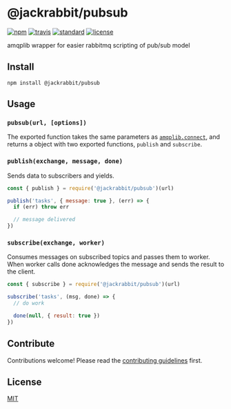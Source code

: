 # @jackrabbit/pubsub

[![npm][npm-image]][npm-url]
[![travis][travis-image]][travis-url]
[![standard][standard-image]][standard-url]
[![license][license-image]](LICENSE.md)

amqplib wrapper for easier rabbitmq scripting of pub/sub model


## Install

`npm install @jackrabbit/pubsub`


## Usage

### `pubsub(url, [options])`

The exported function takes the same parameters as [`amqplib.connect`][amqplib],
and returns a object with two exported functions, `publish` and `subscribe`.


### `publish(exchange, message, done)`

Sends data to subscribers and yields.

```js
const { publish } = require('@jackrabbit/pubsub')(url)

publish('tasks', { message: true }, (err) => {
  if (err) throw err

  // message delivered
})
```

### `subscribe(exchange, worker)`

Consumes messages on subscribed topics and passes them to worker. When worker calls
done acknowledges the message and sends the result to the client.

```js
const { subscribe } = require('@jackrabbit/pubsub')(url)

subscribe('tasks', (msg, done) => {
  // do work

  done(null, { result: true })
})
```

## Contribute

Contributions welcome! Please read the [contributing guidelines](CONTRIBUTING.md) first.


## License

[MIT](LICENSE.md)


[npm-image]: https://img.shields.io/npm/v/@jackrabbit/pubsub.svg?style=flat-square
[npm-url]: https://www.npmjs.com/package/@jackrabbit/pubsub
[travis-image]: https://img.shields.io/travis/jackboberg/rabbit-pubsub.svg?style=flat-square
[travis-url]: https://travis-ci.org/jackboberg/rabbit-pubsub
[standard-image]: https://img.shields.io/badge/code%20style-standard-brightgreen.svg?style=flat-square
[standard-url]: http://npm.im/standard
[license-image]: https://img.shields.io/badge/license-MIT-blue.svg?style=flat-square

[amqplib]: http://www.squaremobius.net/amqp.node/channel_api.html#connect

